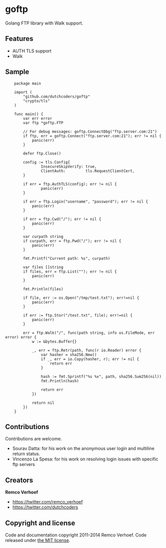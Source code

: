 goftp
=====

Golang FTP library with Walk support.

## Features

* AUTH TLS support
* Walk 

## Sample
		package main
		
		import (
		    "github.com/dutchcoders/goftp"
		    "crypto/tls"
		)
		
		func main() {
		    var err error
		    var ftp *goftp.FTP
		
		    // For debug messages: goftp.ConnectDbg("ftp.server.com:21")
		    if ftp, err = goftp.Connect("ftp.server.com:21"); err != nil {
		        panic(err)
		    }
		
		    defer ftp.Close()
		
		    config := tls.Config{
		            InsecureSkipVerify: true,
		            ClientAuth:         tls.RequestClientCert,
		    }
		
		    if err = ftp.AuthTLS(config); err != nil {
		            panic(err)
		    }
		
		    if err = ftp.Login("username", "password"); err != nil {
		        panic(err)
		    }
		
		    if err = ftp.Cwd("/"); err != nil {
		        panic(err)
		    }
		
		    var curpath string
		    if curpath, err = ftp.Pwd("/"); err != nil {
		        panic(err)
		    }
		
		    fmt.Printf("Current path: %s", curpath)
		
		    var files []string
		    if files, err = ftp.List(""); err != nil {
		        panic(err)
		    }
		
		    fmt.Println(files)
		
		    if file, err := os.Open("/tmp/test.txt"); err!=nil {
		        panic(err)
		    }
		
		    if err := ftp.Stor("/test.txt", file); err!=nil {
		        panic(err)
		    }
		
		    err = ftp.Walk("/", func(path string, info os.FileMode, err error) error {
		        w := &bytes.Buffer{}
		
		        _, err = ftp.Retr(path, func(r io.Reader) error {
		            var hasher = sha256.New()
		            if _, err = io.Copy(hasher, r); err != nil {
		                return err
		            }
		
		            hash := fmt.Sprintf("%s %x", path, sha256.Sum256(nil))
		            fmt.Println(hash)
		
		            return err
		        })
		
		        return nil
		    })
		}

## Contributions

Contributions are welcome.

* Sourav Datta: for his work on the anonymous user login and multiline return status.
* Vincenzo La Spesa: for his work on resolving login issues with specific ftp servers


## Creators

**Remco Verhoef**
- <https://twitter.com/remco_verhoef>
- <https://twitter.com/dutchcoders>

## Copyright and license

Code and documentation copyright 2011-2014 Remco Verhoef.
Code released under [the MIT license](LICENSE).

